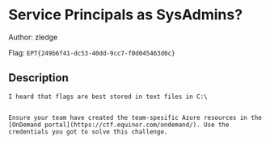 # Service Principals as SysAdmins?
Author: zledge

Flag: `EPT{249b6f41-dc53-40dd-9cc7-f0d045463d0c}`
## Description
```
I heard that flags are best stored in text files in C:\


Ensure your team have created the team-spesific Azure resources in the [OnDemand portal](https://ctf.equinor.com/ondemand/). Use the credentials you got to solve this challenge.
```

